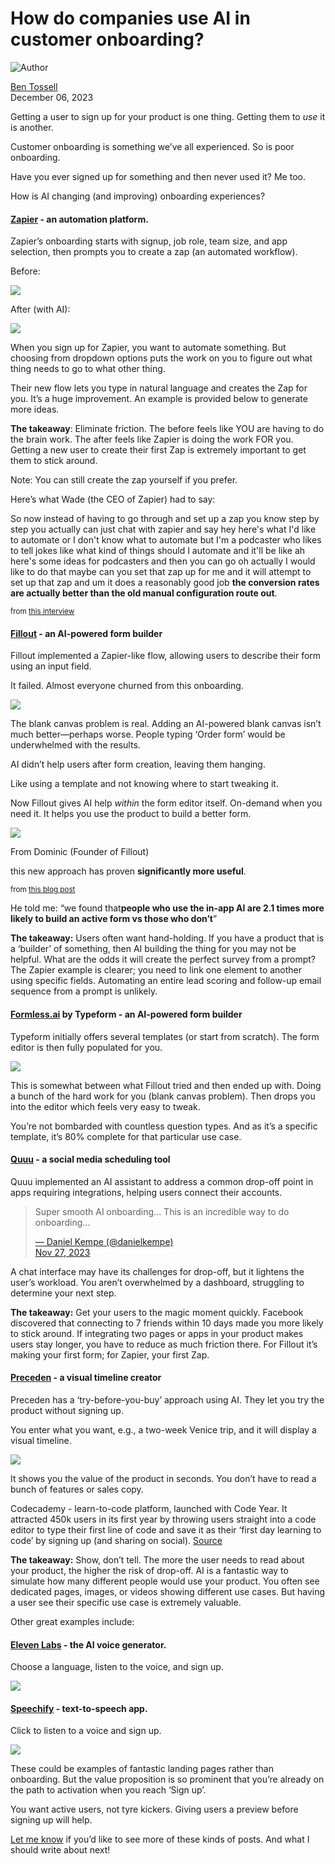 # How do companies use AI in customer onboarding?

![Author](https://media.beehiiv.com/cdn-cgi/image/fit=scale-down,format=auto,onerror=redirect,quality=80/uploads/user/profile_picture/fc858b4d-39e3-4be1-abf4-2b55504e21a2/thumb_uJ4UYake_400x400.jpg)

[Ben Tossell](https://bensbites.beehiiv.com/authors/fc858b4d-39e3-4be1-abf4-2b55504e21a2)\
December 06, 2023

Getting a user to sign up for your product is one thing. Getting them to *use* it is another.

Customer onboarding is something we’ve all experienced. So is poor onboarding.

Have you ever signed up for something and then never used it? Me too.

How is AI changing (and improving) onboarding experiences?

#### [Zapier](https://zapier.com/?utm_source=bensbites\&utm_medium=referral\&utm_campaign=how-do-companies-use-ai-in-customer-onboarding) - an automation platform.

Zapier’s onboarding starts with signup, job role, team size, and app selection, then prompts you to create a zap (an automated workflow).

Before:

![](https://media.beehiiv.com/cdn-cgi/image/fit=scale-down,format=auto,onerror=redirect,quality=80/uploads/asset/file/8061052d-bbff-4163-a6b5-4fd61ac16752/Zapier_Onboarding_Screenshots.jpg?t=1701863975)

After (with AI):

![](https://media.beehiiv.com/cdn-cgi/image/fit=scale-down,format=auto,onerror=redirect,quality=80/uploads/asset/file/8312f6ca-c951-415f-9f29-81289300180b/Onboarding_on_Zapier_video.jpg?t=1701863991)

When you sign up for Zapier, you want to automate something. But choosing from dropdown options puts the work on you to figure out what thing needs to go to what other thing.

Their new flow lets you type in natural language and creates the Zap for you. It’s a huge improvement. An example is provided below to generate more ideas.

**The takeaway**: Eliminate friction. The before feels like YOU are having to do the brain work. The after feels like Zapier is doing the work FOR you. Getting a new user to create their first Zap is extremely important to get them to stick around.

Note: You can still create the zap yourself if you prefer.

Here’s what Wade (the CEO of Zapier) had to say:

So now instead of having to go through and set up a zap you know step by step you actually can just chat with zapier and say hey here's what I'd like to automate or I don't know what to automate but I'm a podcaster who likes to tell jokes like what kind of things should I automate and it'll be like ah here's some ideas for podcasters and then you can go oh actually I would like to do that maybe can you set that zap up for me and it will attempt to set up that zap and um it does a reasonably good job **the conversion rates are actually better than the old manual configuration route out**.

<small>from [this interview](https://www.youtube.com/watch?v=NJMjuYt9jEc\&pp=ygUIdGhlIHBlZWw%3D)</small>

#### [Fillout](http://fillout.com/?utm_source=bensbites\&utm_medium=referral\&utm_campaign=how-do-companies-use-ai-in-customer-onboarding) - an AI-powered form builder

Fillout implemented a Zapier-like flow, allowing users to describe their form using an input field.

It failed. Almost everyone churned from this onboarding.

![](https://media.beehiiv.com/cdn-cgi/image/fit=scale-down,format=auto,onerror=redirect,quality=80/uploads/asset/file/06b667bf-554d-499f-b5db-fe2d202026ce/WebP_to_PNG_conversion_result.png?t=1701864335)

The blank canvas problem is real. Adding an AI-powered blank canvas isn’t much better—perhaps worse. People typing ‘Order form’ would be underwhelmed with the results.

AI didn’t help users after form creation, leaving them hanging.

Like using a template and not knowing where to start tweaking it.

Now Fillout gives AI help *within* the form editor itself. On-demand when you need it. It helps you use the product to build a better form.

![](https://media.beehiiv.com/cdn-cgi/image/fit=scale-down,format=auto,onerror=redirect,quality=80/uploads/asset/file/7ff89f74-54e9-46fc-adc7-3e7691ad91f4/Screenshot_2023-12-06_at_12.08.43.png?t=1701864536)

From Dominic (Founder of Fillout)

this new approach has proven **significantly more useful**.

<small>from [this blog post](https://www.fillout.com/blog/how-not-to-add-ai-to-your-product?utm_source=bensbites\&utm_medium=referral\&utm_campaign=how-do-companies-use-ai-in-customer-onboarding)</small>

He told me: “we found that**people who use the in-app AI are 2.1 times more likely to build an active form vs those who don’t**”

**The takeaway:** Users often want hand-holding. If you have a product that is a ‘builder’ of something, then AI building the thing for you may not be helpful. What are the odds it will create the perfect survey from a prompt? The Zapier example is clearer; you need to link one element to another using specific fields. Automating an entire lead scoring and follow-up email sequence from a prompt is unlikely.

#### [Formless.ai](http://Formless.ai?utm_source=bensbites\&utm_medium=referral\&utm_campaign=how-do-companies-use-ai-in-customer-onboarding) by Typeform - an AI-powered form builder

Typeform initially offers several templates (or start from scratch). The form editor is then fully populated for you.

![](https://media.beehiiv.com/cdn-cgi/image/fit=scale-down,format=auto,onerror=redirect,quality=80/uploads/asset/file/f5579716-ed30-4505-bd0d-3a0257d84dda/Screenshot_2023-12-06_at_11.30.46.png?t=1701864275)

This is somewhat between what Fillout tried and then ended up with. Doing a bunch of the hard work for you (blank canvas problem). Then drops you into the editor which feels very easy to tweak.

You’re not bombarded with countless question types. And as it’s a specific template, it’s 80% complete for that particular use case.

#### [Quuu](https://quuu.co/?utm_source=bensbites\&utm_medium=referral\&utm_campaign=how-do-companies-use-ai-in-customer-onboarding) - a social media scheduling tool

Quuu implemented an AI assistant to address a common drop-off point in apps requiring integrations, helping users connect their accounts.

> >
>
> Super smooth AI onboarding... This is an incredible way to do onboarding...
>
> >
>
> [— Daniel Kempe (@danielkempe)\
> Nov 27, 2023](https://twitter.com/danielkempe/status/1729156299731128756)

A chat interface may have its challenges for drop-off, but it lightens the user’s workload. You aren’t overwhelmed by a dashboard, struggling to determine your next step.

**The takeaway:** Get your users to the magic moment quickly. Facebook discovered that connecting to 7 friends within 10 days made you more likely to stick around. If integrating two pages or apps in your product makes users stay longer, you have to reduce as much friction there. For Fillout it’s making your first form; for Zapier, your first Zap.

#### [Preceden](https://www.preceden.com/?utm_source=bensbites\&utm_medium=referral\&utm_campaign=how-do-companies-use-ai-in-customer-onboarding) - a visual timeline creator

Preceden has a ‘try-before-you-buy’ approach using AI. They let you try the product without signing up.

You enter what you want, e.g., a two-week Venice trip, and it will display a visual timeline.

![](https://media.beehiiv.com/cdn-cgi/image/fit=scale-down,format=auto,onerror=redirect,quality=80/uploads/asset/file/e5f21e9c-d84d-4001-8313-e9b8a5ce9f53/Screenshot_2023-12-06_at_10.53.09.png?t=1701864267)

It shows you the value of the product in seconds. You don’t have to read a bunch of features or sales copy.

Codecademy - learn-to-code platform, launched with Code Year. It attracted 450k users in its first year by throwing users straight into a code editor to type their first line of code and save it as their ‘first day learning to code’ by signing up (and sharing on social). [Source](https://www.codecademy.com/resources/blog/make-2013-your-code-year/?utm_source=bensbites\&utm_medium=referral\&utm_campaign=how-do-companies-use-ai-in-customer-onboarding)

**The takeaway:** Show, don’t tell. The more the user needs to read about your product, the higher the risk of drop-off. AI is a fantastic way to simulate how many different people would use your product. You often see dedicated pages, images, or videos showing different use cases. But having a user see their specific use case is extremely valuable.

Other great examples include:

#### [Eleven Labs](https://elevenlabs.io/?utm_source=bensbites\&utm_medium=referral\&utm_campaign=how-do-companies-use-ai-in-customer-onboarding) - the AI voice generator.

Choose a language, listen to the voice, and sign up.

![](https://media.beehiiv.com/cdn-cgi/image/fit=scale-down,format=auto,onerror=redirect,quality=80/uploads/asset/file/404e36cc-fcea-4559-866b-9aace5ca0e7a/Screenshot_2023-12-06_at_11.12.21.png?t=1701864257)

#### [Speechify](https://speechify.com/?utm_source=bensbites\&utm_medium=referral\&utm_campaign=how-do-companies-use-ai-in-customer-onboarding) - text-to-speech app.

Click to listen to a voice and sign up.

![](https://media.beehiiv.com/cdn-cgi/image/fit=scale-down,format=auto,onerror=redirect,quality=80/uploads/asset/file/222b10d0-cfcd-403f-8fdf-8812fec40806/Screenshot_2023-12-06_at_11.14.18.png?t=1701864254)

These could be examples of fantastic landing pages rather than onboarding. But the value proposition is so prominent that you’re already on the path to activation when you reach ‘Sign up’.

You want active users, not tyre kickers. Giving users a preview before signing up will help.

[Let me know](https://x.com/bentossell/status/1732377601325301858?s=20\&utm_source=bensbites\&utm_medium=referral\&utm_campaign=how-do-companies-use-ai-in-customer-onboarding) if you’d like to see more of these kinds of posts. And what I should write about next!
